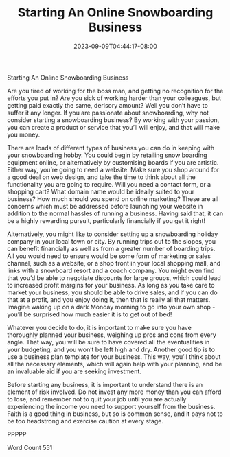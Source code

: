 ﻿---
title: "Starting An Online Snowboarding Business"
date: 2023-09-09T04:44:17-08:00
description: "Text Tips for Web Success"
featured_image: "/images/Text.jpg"
tags: ["Text"]
---

Starting An Online Snowboarding Business

Are you tired of working for the boss man, and getting no recognition for the efforts you put in?  Are you sick of working harder than your colleagues, but getting paid exactly the same, derisory amount? Well you don’t have to suffer it any longer. If you are passionate about snowboarding, why not consider starting a snowboarding business?  By working with your passion, you can create a product or service that you’ll will enjoy, and that will make you money.

There are loads of different types of business you can do in keeping with your snowboarding hobby.  You could begin by retailing snow boarding equipment online, or alternatively by customising boards if you are artistic.  Either way, you’re going to need a website.  Make sure you shop around for a good deal on web design, and take the time to think about all the functionality you are going to require.   Will you need a contact form, or a shopping cart?  What domain name would be ideally suited to your business?  How much should you spend on online marketing?  These are all concerns which must be addressed before launching your website in addition to the normal hassles of running a business.  Having said that, it can be a highly rewarding pursuit, particularly financially if you get it right!

Alternatively, you might like to consider setting up a snowboarding holiday company in your local town or city.  By running trips out to the slopes, you can benefit financially as well as from a greater number of boarding trips.  All you would need to ensure would be some form of marketing or sales channel, such as a website, or a shop front in your local shopping mall, and links with a snowboard resort and a coach company.  You might even find that you’d be able to negotiate discounts for large groups, which could lead to increased profit margins for your business.  As long as you take care to market your business, you should be able to drive sales, and if you can do that at a profit, and you enjoy doing it, then that is really all that matters.  Imagine waking up on a dark Monday morning to go into your own shop - you’ll be surprised how much easier it is to get out of bed!

Whatever you decide to do, it is important to make sure you have thoroughly planned your business, weighing up pros and cons from every angle.  That way, you will be sure to have covered all the eventualities in your budgeting, and you won’t be left high and dry.  Another good tip is to use a business plan template for your business.  This way, you’ll think about all the necessary elements, which will again help with your planning, and be an invaluable aid if you are seeking investment.

Before starting any business, it is important to understand there is an element of risk involved.  Do not invest any more money than you can afford to lose, and remember not to quit your job until you are actually experiencing the income you need to support yourself from the business.  Faith is a good thing in business, but so is common sense, and it pays not to be too headstrong and exercise caution at every stage.

PPPPP

Word Count 551



